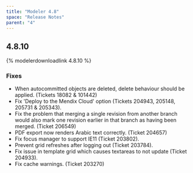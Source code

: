 ```yaml
---
title: "Modeler 4.8"
space: "Release Notes"
parent: "4"
---
```


## 4.8.10

{% modelerdownloadlink 4.8.10 %}

### Fixes

*   When autocommitted objects are deleted, delete behaviour should be applied. (Tickets 18082 & 101442)
*   Fix 'Deploy to the Mendix Cloud' option (Tickets 204943, 205148, 205731 & 205343).
*   Fix the problem that merging a single revision from another branch would also mark one revision earlier in that branch as having been merged. (Ticket 206549)
*   PDF export now renders Arabic text correctly. (Ticket 204657)
*   Fix focus manager to support IE11 (Ticket 203802).
*   Prevent grid refreshes after logging out (Ticket 203784).
*   Fix issue in template grid which causes textareas to not update (Ticket 204933).
*   Fix cache warnings. (Ticket 203270)